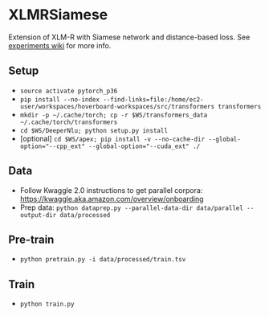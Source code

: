 # XLMRSiamese

Extension of XLM-R with Siamese network and distance-based loss. See [experiments wiki](https://wiki.labcollab.net/confluence/display/Doppler/Siamese+XLM-R+for+multilingual+ZSL) for more info.

## Setup

* `source activate pytorch_p36`
* `pip install --no-index --find-links=file:/home/ec2-user/workspaces/hoverboard-workspaces/src/transformers transformers`
* `mkdir -p ~/.cache/torch; cp -r $WS/transformers_data ~/.cache/torch/transformers`
* `cd $WS/DeeperNlu; python setup.py install`
* [optional] `cd $WS/apex; pip install -v --no-cache-dir --global-option="--cpp_ext" --global-option="--cuda_ext" ./`

## Data

* Follow Kwaggle 2.0 instructions to get parallel corpora: https://kwaggle.aka.amazon.com/overview/onboarding
* Prep data: `python dataprep.py --parallel-data-dir data/parallel --output-dir data/processed`

## Pre-train

* `python pretrain.py -i data/processed/train.tsv`

## Train

* `python train.py`